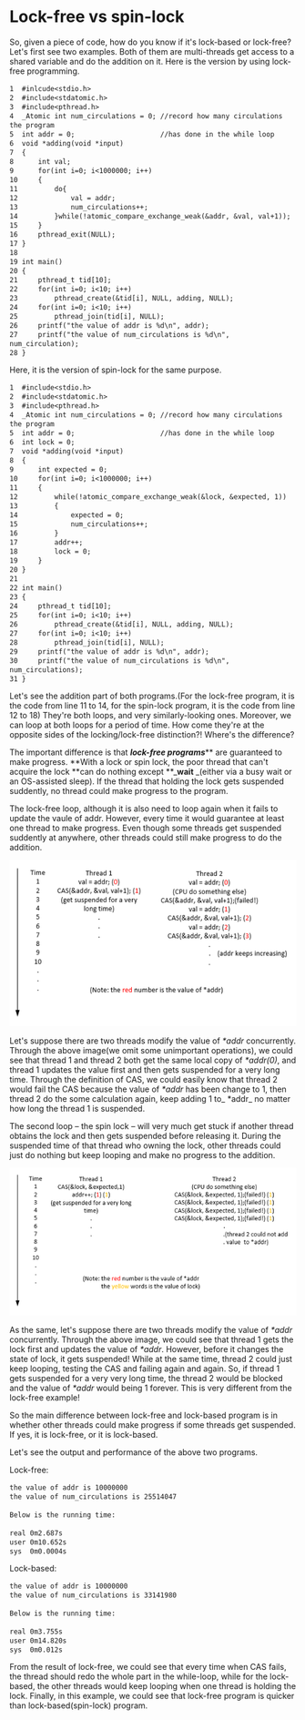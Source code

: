 # Lock-free vs spin-lock

So, given a piece of code, how do you know if it's lock-based or lock-free? Let's first see two examples. Both of them are multi-threads get access to a shared variable and do the addition on it. Here is the version by using lock-free programming.

```
1  #inlcude<stdio.h>
2  #include<stdatomic.h>
3  #include<pthread.h>
4  _Atomic int num_circulations = 0; //record how many circulations the program 
5  int addr = 0;                     //has done in the while loop
6  void *adding(void *input)
7  {
8      int val;
9      for(int i=0; i<1000000; i++)
10     {
11         do{
12             val = addr;
13             num_circulations++;
14         }while(!atomic_compare_exchange_weak(&addr, &val, val+1));
15     }
16     pthread_exit(NULL);
17 }
18
19 int main()
20 {
21     pthread_t tid[10];
22     for(int i=0; i<10; i++)
23         pthread_create(&tid[i], NULL, adding, NULL);
24     for(int i=0; i<10; i++)
25         pthread_join(tid[i], NULL);
26     printf("the value of addr is %d\n", addr);
27     printf("the value of num_circulations is %d\n", num_circulation);
28 }
```

Here, it is the version of spin-lock for the same purpose.

```
1  #include<stdio.h>
2  #include<stdatomic.h>
3  #include<pthread.h>
4  _Atomic int num_circulations = 0; //record how many circulations the program 
5  int addr = 0;                     //has done in the while loop
6  int lock = 0;
7  void *adding(void *input)
8  {
9      int expected = 0;
10     for(int i=0; i<1000000; i++)
11     {
12         while(!atomic_compare_exchange_weak(&lock, &expected, 1))
13         {
14             expected = 0;
15             num_circulations++;
16         }
17         addr++;
18         lock = 0;
19     }
20 }
21
22 int main()
23 {
24     pthread_t tid[10];
25     for(int i=0; i<10; i++)
26         pthread_create(&tid[i], NULL, adding, NULL);
27     for(int i=0; i<10; i++)
28         pthread_join(tid[i], NULL);
29     printf("the value of addr is %d\n", addr);
30     printf("the value of num_circulations is %d\n", num_circulations);
31 }
```

Let's see the addition part of both programs.\(For the lock-free program, it is the code from line 11 to 14, for the spin-lock program, it is the code from line 12 to 18\) They're both loops, and very similarly-looking ones. Moreover, we can loop at both loops for a period of time. How come they're at the opposite sides of the locking/lock-free distinction?! Where's the difference?

The important difference is that _**lock-free programs**_** are guaranteed to make progress. **With a lock or spin lock,  the poor thread that can't acquire the lock **can do nothing except **_**wait** _\(either via a busy wait or an OS-assisted sleep\). If the thread that holding the lock gets suspended suddently, no thread could make progress to the program.

The lock-free loop, although it is also need to loop again when it fails to update the vaule of addr. However, every time it would guarantee at least one thread to make progress. Even though some threads get suspended suddently at anywhere, other threads could still make progress to do the addition.

![](/assets/lock-free.PNG)

Let's suppose there are two threads modify the value of _\*addr_ concurrently. Through the above image\(we omit some unimportant operations\), we could see that thread 1 and thread 2 both get the same local copy of _\*addr\(0\)_, and thread 1 updates the value first and then gets suspended for a very long time. Through the definition of CAS, we could easily know that thread 2 would fail the CAS because the value of _\*addr_ has been change to 1, then thread 2 do the some calculation again, keep adding 1 to_ \*addr_ no matter how long the thread 1 is suspended.

The second loop – the spin lock – will very much get stuck if another thread obtains the lock and then gets suspended before releasing it. During the suspended time of that thread who owning the lock, other threads could just do nothing but keep looping and make no progress to the addition.

![](/assets/lock-based.PNG)

As the same, let's suppose there are two threads modify the value of _\*addr_ concurrently. Through the above image, we could see that thread 1 gets the lock first and updates the value of _\*addr_. However, before it changes the state of lock, it gets suspended! While at the same time, thread 2 could just keep looping, testing the CAS and failing again and again. So, if thread 1 gets suspended for a very very long time, the thread 2 would be blocked and the value of _\*addr_ would being 1 forever. This is very different from the lock-free example!

So the main difference between lock-free and lock-based program is in whether other threads could make progress if some threads get suspended. If yes, it is lock-free, or it is lock-based.

Let's see the output and performance of the above two programs.

Lock-free:

```
the value of addr is 10000000
the value of num_circulations is 25514047

Below is the running time:

real 0m2.687s
user 0m10.652s
sys  0m0.0004s
```

Lock-based:

```
the value of addr is 10000000
the value of num_circulations is 33141980

Below is the running time:

real 0m3.755s
user 0m14.820s
sys  0m0.012s
```

From the result of lock-free, we could see that every time when CAS fails, the thread should redo the whole part in the while-loop, while for the lock-based, the other threads would keep looping when one thread is holding the lock. Finally, in this example, we could see that lock-free program is quicker than lock-based\(spin-lock\) program.

